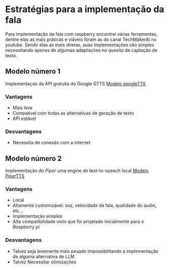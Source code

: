# Estratégias para a implementação da fala
Para implementação da fala com raspberry encontrei várias ferramentas, dentre elas as mais práticas e viáveis foram as do canal TechMakerAI no youtube.
Sendo elas as mais diretas, suas implementações são simples necessitando apenas de algumas adaptações no quesito de captação de texto.
## Modelo número 1
Implementaçao da API gratuita do Google GTTS
[Modelo googleTTS](
Modelo-1-online-googleTTS.py)
### Vantagens 
- Mais leve
- Compatível com todas as alternativas de geração de texto
- API estável
### Desvantagens
- Necessita de conexão com a internet

## Modelo número 2
Implementação do *Piper* uma engine de text-to-speech local 
[Modelo PiperTTS](Modelo-2-local-PiperTTS.py)
### Vantagens
- Local
- Altamente customizável: voz, velocidade da fala, qualidade do audio, etc...
- Implementação simples
- Alta compatibilidade visto que foi projetado inicialmente para o *Raspberry pi*
### Desvantagens 
- Talvez seja levemente mais pesado impossibilitando a implementação de alguma alternativa de LLM
- Talvez Necessitar otimizações

